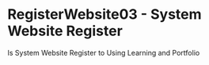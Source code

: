 # RegisterWebsite03 - System Website Register
Is System Website Register to Using Learning and Portfolio
